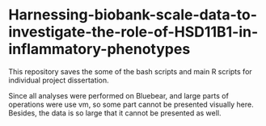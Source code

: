 # Harnessing-biobank-scale-data-to-investigate-the-role-of-HSD11B1-in-inflammatory-phenotypes

This repository saves the some of the bash scripts and main R scripts for individual project dissertation.

Since all analyses were performed on Bluebear, and large parts of operations were use vm, so some part cannot be presented visually here. Besides, the data is so large that it cannot be presented as well.

